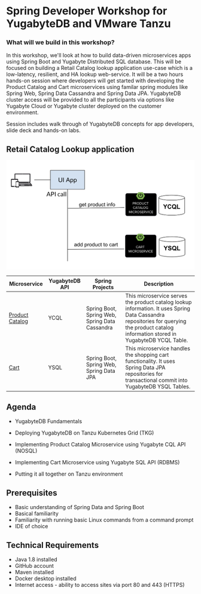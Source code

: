 # Spring Developer Workshop for YugabyteDB and VMware Tanzu

### What will we build in this workshop?

In this workshop, we'll look at how to build data-driven microservices apps using Spring Boot and Yugabyte Distributed SQL database. This will be focused on building a Retail Catalog lookup application use-case which is a low-latency, resilient, and HA lookup web-service. It will be a two hours hands-on session where developers will get started with developing the Product Catalog and Cart microservices using familar spring modules like Spring Web, Spring Data Cassandra and Spring Data JPA. YugabyteDB cluster access will be provided to all the participants via options like Yugabyte Cloud or Yugabyte cluster deployed on the customer environment. 

Session includes walk through of YugabyteDB concepts for app developers, slide deck and hands-on labs.


## Retail Catalog Lookup application


![Architecture of Retail Catalog Lookup application](images/retail-catalog-app.png)


 Microservice         | YugabyteDB API | Spring Projects | Description           |
| -------------------- | ---------------- | ---------------- | --------------------- |
| [Product Catalog](https://github.com/yugabyte/spring-tanzu-workshop/tree/master/product-catalog-microservice) | YCQL | Spring Boot, Spring Web, Spring Data Cassandra | This microservice serves the product catalog lookup information. It uses Spring Data Cassandra repositories for querying the product catalog information stored in YugabyteDB YCQL Table.
| [Cart](https://github.com/yugabyte/spring-tanzu-workshop/tree/master/cart-microservice) | YSQL | Spring Boot, Spring Web, Spring Data JPA | This microservice handles the shopping cart functionality. It uses Spring Data JPA repositories for transactional commit into YugabyteDB YSQL Tables.


## Agenda

- YugabyteDB Fundamentals


- Deploying YugabyteDB on Tanzu Kubernetes Grid (TKG)


- Implementing Product Catalog Microservice using Yugabyte CQL API (NOSQL)


- Implementing Cart Microservice using Yugabyte SQL API (RDBMS)


- Putting it all together on Tanzu environment

## Prerequisites

- Basic understanding of Spring Data and Spring Boot
- Basical familiarity 
- Familiarity with running basic Linux commands from a command prompt
- IDE of choice

## Technical Requirements

- Java 1.8 installed
- GitHub account
- Maven installed
- Docker desktop installed
- Internet access - ability to access sites via port 80 and 443 (HTTPS)





